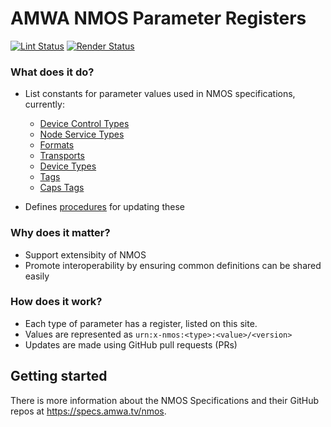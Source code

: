 # AMWA NMOS Parameter Registers

[![Lint Status](https://github.com/AMWA-TV/nmos-parameter-registers/workflows/Lint/badge.svg)](https://github.com/AMWA-TV/nmos-parameter-registers/actions?query=workflow%3ALint)
[![Render Status](https://github.com/AMWA-TV/nmos-parameter-registers/workflows/Render/badge.svg)](https://github.com/AMWA-TV/nmos-parameter-registers/actions?query=workflow%3ARender)

[//]: # "INTRO-START"

### What does it do?

- List constants for parameter values used in NMOS specifications, currently:
  - [Device Control Types](branches/master/device-control-types/)
  - [Node Service Types](branches/master/node-service-types/)
  - [Formats](branches/master/formats/)
  - [Transports](branches/master/transports/)
  - [Device Types](branches/master/device-types/)
  - [Tags](branches/master/tags/)
  - [Caps Tags](branches/capabilities/tags/)

- Defines [procedures](branches/master/common/) for updating these

### Why does it matter?

- Support extensibity of NMOS 
- Promote interoperability by ensuring common definitions can be shared easily

### How does it work?

- Each type of parameter has a register, listed on this site.
- Values are represented as ``urn:x-nmos:<type>:<value>/<version>``
- Updates are made using GitHub pull requests (PRs)

[//]: # "INTRO-END"

## Getting started

There is more information about the NMOS Specifications and their GitHub repos at <https://specs.amwa.tv/nmos>.

